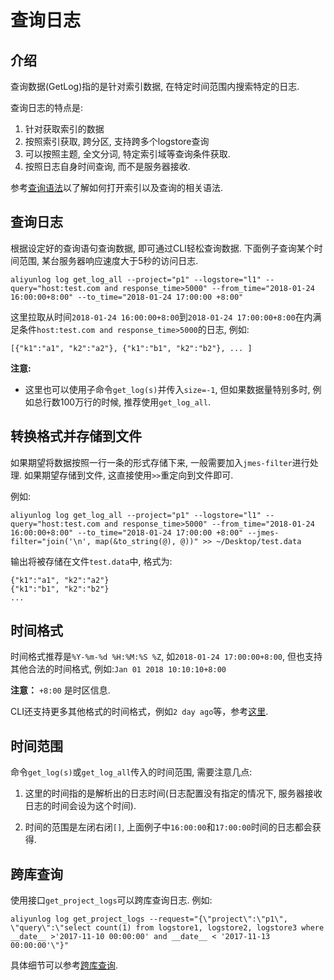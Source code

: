 # 查询日志

## 介绍
查询数据(GetLog)指的是针对索引数据, 在特定时间范围内搜索特定的日志.

查询日志的特点是:

1. 针对获取索引的数据
2. 按照索引获取, 跨分区, 支持跨多个logstore查询
3. 可以按照主题, 全文分词, 特定索引域等查询条件获取.
4. 按照日志自身时间查询, 而不是服务器接收.

参考[查询语法](https://help.aliyun.com/document_detail/29060.html?spm=5176.doc53608.6.661.ckIxaY)以了解如何打开索引以及查询的相关语法.

## 查询日志
根据设定好的查询语句查询数据, 即可通过CLI轻松查询数据. 下面例子查询某个时间范围, 某台服务器响应速度大于5秒的访问日志.

```shell
aliyunlog log get_log_all --project="p1" --logstore="l1" --query="host:test.com and response_time>5000" --from_time="2018-01-24 16:00:00+8:00" --to_time="2018-01-24 17:00:00 +8:00"
```

这里拉取从时间`2018-01-24 16:00:00+8:00`到`2018-01-24 17:00:00+8:00`在内满足条件`host:test.com and response_time>5000`的日志, 例如:
```shell
[{"k1":"a1", "k2":"a2"}, {"k1":"b1", "k2":"b2"}, ... ]
```

**注意:** 

- 这里也可以使用子命令`get_log(s)`并传入`size=-1`, 但如果数据量特别多时, 例如总行数100万行的时候, 推荐使用`get_log_all`.


## 转换格式并存储到文件
如果期望将数据按照一行一条的形式存储下来, 一般需要加入`jmes-filter`进行处理. 如果期望存储到文件, 这直接使用`>>`重定向到文件即可. 

例如:

```shell
aliyunlog log get_log_all --project="p1" --logstore="l1" --query="host:test.com and response_time>5000" --from_time="2018-01-24 16:00:00+8:00" --to_time="2018-01-24 17:00:00 +8:00" --jmes-filter="join('\n', map(&to_string(@), @))" >> ~/Desktop/test.data
``` 

输出将被存储在文件`test.data`中, 格式为:

```shell
{"k1":"a1", "k2":"a2"}
{"k1":"b1", "k2":"b2"}
...
```

## 时间格式
时间格式推荐是`%Y-%m-%d %H:%M:%S %Z`, 如`2018-01-24 17:00:00+8:00`, 但也支持其他合法的时间格式, 例如:`Jan 01 2018 10:10:10+8:00`

**注意：** `+8:00` 是时区信息.

CLI还支持更多其他格式的时间格式，例如`2 day ago`等，参考[这里](https://aliyun-log-cli.readthedocs.io/en/latest/tutorials/tutorial_human_readable_datetime.html).

## 时间范围
命令`get_log(s)`或`get_log_all`传入的时间范围, 需要注意几点:

1. 这里的时间指的是解析出的日志时间(日志配置没有指定的情况下, 服务器接收日志的时间会设为这个时间).

2. 时间的范围是左闭右闭`[]`, 上面例子中`16:00:00`和`17:00:00`时间的日志都会获得.

## 跨库查询

使用接口`get_project_logs`可以跨库查询日志. 例如:

```shell
aliyunlog log get_project_logs --request="{\"project\":\"p1\", \"query\":\"select count(1) from logstore1, logstore2, logstore3 where __date__ >'2017-11-10 00:00:00' and __date__ < '2017-11-13 00:00:00'\"}"
```

具体细节可以参考[跨库查询](https://help.aliyun.com/document_detail/62650.html?spm=5176.11065259.1996646101.searchclickresult.1fd2173brsQAo5).

